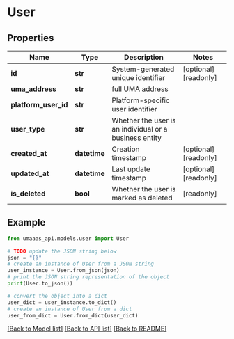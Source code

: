 # User


## Properties

Name | Type | Description | Notes
------------ | ------------- | ------------- | -------------
**id** | **str** | System-generated unique identifier | [optional] [readonly] 
**uma_address** | **str** | full UMA address | 
**platform_user_id** | **str** | Platform-specific user identifier | 
**user_type** | **str** | Whether the user is an individual or a business entity | 
**created_at** | **datetime** | Creation timestamp | [optional] [readonly] 
**updated_at** | **datetime** | Last update timestamp | [optional] [readonly] 
**is_deleted** | **bool** | Whether the user is marked as deleted | [readonly] 

## Example

```python
from umaaas_api.models.user import User

# TODO update the JSON string below
json = "{}"
# create an instance of User from a JSON string
user_instance = User.from_json(json)
# print the JSON string representation of the object
print(User.to_json())

# convert the object into a dict
user_dict = user_instance.to_dict()
# create an instance of User from a dict
user_from_dict = User.from_dict(user_dict)
```
[[Back to Model list]](../README.md#documentation-for-models) [[Back to API list]](../README.md#documentation-for-api-endpoints) [[Back to README]](../README.md)


